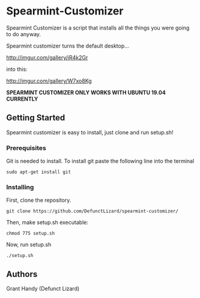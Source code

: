 # Spearmint-Customizer
Spearmint Customizer is a script that installs all the things you were going to do anyway.

Spearmint customizer turns the default desktop...

http://imgur.com/gallery/iR4k2Gr

into this:

http://imgur.com/gallery/W7xo8Kg


**SPEARMINT CUSTOMIZER ONLY WORKS WITH UBUNTU 19.04 CURRENTLY**

## Getting Started
Spearmint customizer is easy to install, just clone and run setup.sh!
### Prerequisites
Git is needed to install.
To install git paste the following line into the terminal
```
sudo apt-get install git
```
### Installing
First, clone the repository.
```
git clone https://github.com/DefunctLizard/spearmint-customizer/
```
Then, make setup.sh executable:
```
chmod 775 setup.sh
```
Now, run setup.sh
```
./setup.sh
```
## Authors
Grant Handy
(Defunct Lizard)
